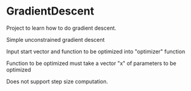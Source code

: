 # GradientDescent

Project to learn how to do gradient descent.

Simple unconstrained gradient descent

Input start vector and function to be optimized into "optimizer" function

Function to be optimized must take a vector "x" of parameters to be optimized

Does not support step size computation. 

